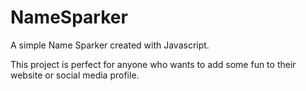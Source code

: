 # NameSparker
A simple Name Sparker created with Javascript.

This project is perfect for anyone who wants to add some fun to their website or social media profile.
